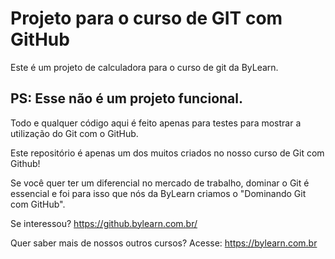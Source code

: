 # Projeto para o curso de GIT com GitHub
Este é um projeto de calculadora para o curso de git da ByLearn.

## PS: Esse não é um projeto funcional.

Todo e qualquer código aqui é feito apenas para testes para mostrar a utilização do Git com o GitHub.

Este repositório é apenas um dos muitos criados no nosso curso de Git com Github!

Se você quer ter um diferencial no mercado de trabalho, dominar o Git é essencial e foi para isso que nós da ByLearn criamos o "Dominando Git com GitHub".

Se interessou? https://github.bylearn.com.br/

Quer saber mais de nossos outros cursos?
Acesse: https://bylearn.com.br
